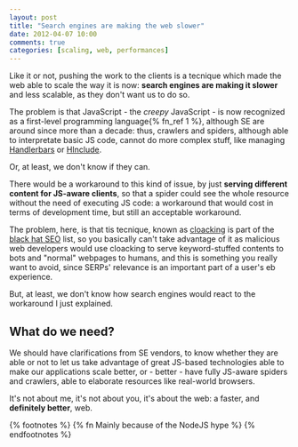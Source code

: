 ```yaml
---
layout: post
title: "Search engines are making the web slower"
date: 2012-04-07 10:00
comments: true
categories: [scaling, web, performances]
---
```


Like it or not, pushing the work to the clients is
a tecnique which made the web able to scale the way
it is now: **search engines are making it slower** and
less scalable, as they don't want us to do so.
<!-- more -->

The problem is that JavaScript - the *creepy* JavaScript -
is now recognized as a first-level programming language{% fn_ref 1 %},
although SE are around since more than a decade: thus,
crawlers and spiders, although able to interpretate basic
JS code, cannot do more complex stuff, like managing
[Handlerbars](http://handlebarsjs.com/) or [HInclude](http://mnot.github.com/hinclude/).

Or, at least, we don't know if they can.

There would be a workaround to this kind of issue, by just
**serving different content for JS-aware clients**, so that a
spider could see the whole resource without the need of
executing JS code: a workaround that would cost in terms of
development time, but still an acceptable workaround.

The problem, here, is that tis tecnique, known as [cloacking](http://en.wikipedia.org/wiki/Cloaking)
is part of the [black hat SEO](http://en.wikipedia.org/wiki/Search_engine_optimization#White_hat_versus_black_hat) list, so you basically can't take 
advantage of it as malicious web developers would use
cloacking to serve keyword-stuffed contents to bots and
"normal" webpages to humans, and this is something you
really want to avoid, since SERPs' relevance is an
important part of a user's eb experience.

But, at least, we don't know how search engines would react
to the workaround I just explained.

## What do we need?

We should have clarifications from SE vendors, to know whether
they are able or not to let us take advantage of great JS-based
technologies able to make our applications scale better, or - better -
have fully JS-aware spiders and crawlers, able to elaborate
resources like real-world browsers.

It's not about me, it's not about you, it's about the web: a faster,
and **definitely better**, web.

{% footnotes %}
  {% fn Mainly because of the NodeJS hype %}
{% endfootnotes %}
